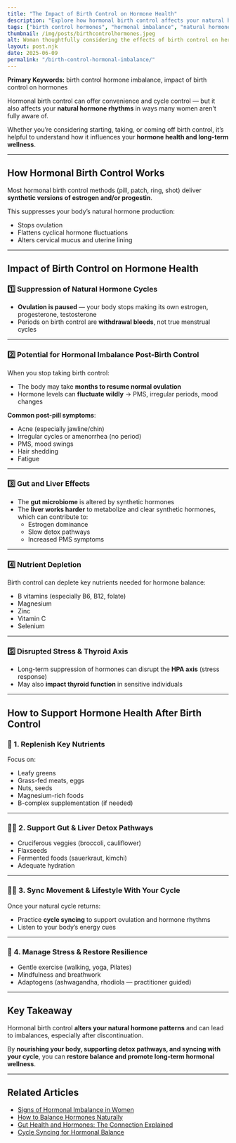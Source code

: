 ```yaml
---
title: "The Impact of Birth Control on Hormone Health"
description: "Explore how hormonal birth control affects your natural hormone balance, menstrual cycle, and long-term well-being. Learn what to expect when coming off birth control and how to support your body."
tags: ["birth control hormones", "hormonal imbalance", "natural hormone balance"]
thumbnail: /img/posts/birthcontrolhormones.jpeg
alt: Woman thoughtfully considering the effects of birth control on her hormone health
layout: post.njk
date: 2025-06-09
permalink: "/birth-control-hormonal-imbalance/"
---
```


**Primary Keywords:** birth control hormone imbalance, impact of birth control on hormones

Hormonal birth control can offer convenience and cycle control — but it also affects your **natural hormone rhythms** in ways many women aren't fully aware of.

Whether you’re considering starting, taking, or coming off birth control, it’s helpful to understand how it influences your **hormone health and long-term wellness**.

---

## How Hormonal Birth Control Works

Most hormonal birth control methods (pill, patch, ring, shot) deliver **synthetic versions of estrogen and/or progestin**.

This suppresses your body’s natural hormone production:
- Stops ovulation  
- Flattens cyclical hormone fluctuations  
- Alters cervical mucus and uterine lining  

---

## Impact of Birth Control on Hormone Health

### 1️⃣ Suppression of Natural Hormone Cycles

- **Ovulation is paused** — your body stops making its own estrogen, progesterone, testosterone  
- Periods on birth control are **withdrawal bleeds**, not true menstrual cycles  

---

### 2️⃣ Potential for Hormonal Imbalance Post-Birth Control

When you stop taking birth control:
- The body may take **months to resume normal ovulation**  
- Hormone levels can **fluctuate wildly** → PMS, irregular periods, mood changes  

**Common post-pill symptoms**:
- Acne (especially jawline/chin)  
- Irregular cycles or amenorrhea (no period)  
- PMS, mood swings  
- Hair shedding  
- Fatigue  

---

### 3️⃣ Gut and Liver Effects

- The **gut microbiome** is altered by synthetic hormones  
- The **liver works harder** to metabolize and clear synthetic hormones, which can contribute to:
  - Estrogen dominance  
  - Slow detox pathways  
  - Increased PMS symptoms  

---

### 4️⃣ Nutrient Depletion

Birth control can deplete key nutrients needed for hormone balance:
- B vitamins (especially B6, B12, folate)  
- Magnesium  
- Zinc  
- Vitamin C  
- Selenium  

---

### 5️⃣ Disrupted Stress & Thyroid Axis

- Long-term suppression of hormones can disrupt the **HPA axis** (stress response)  
- May also **impact thyroid function** in sensitive individuals  

---

## How to Support Hormone Health After Birth Control

### 🥗 1. Replenish Key Nutrients

Focus on:
- Leafy greens  
- Grass-fed meats, eggs  
- Nuts, seeds  
- Magnesium-rich foods  
- B-complex supplementation (if needed)  

---

### 🧘‍♀️ 2. Support Gut & Liver Detox Pathways

- Cruciferous veggies (broccoli, cauliflower)  
- Flaxseeds  
- Fermented foods (sauerkraut, kimchi)  
- Adequate hydration  

---

### 🏃‍♀️ 3. Sync Movement & Lifestyle With Your Cycle

Once your natural cycle returns:
- Practice **cycle syncing** to support ovulation and hormone rhythms  
- Listen to your body’s energy cues  

---

### 🌿 4. Manage Stress & Restore Resilience

- Gentle exercise (walking, yoga, Pilates)  
- Mindfulness and breathwork  
- Adaptogens (ashwagandha, rhodiola — practitioner guided)  

---

## Key Takeaway

Hormonal birth control **alters your natural hormone patterns** and can lead to imbalances, especially after discontinuation.

By **nourishing your body, supporting detox pathways, and syncing with your cycle**, you can **restore balance and promote long-term hormonal wellness**.

---

## Related Articles

- [Signs of Hormonal Imbalance in Women](/signs-of-hormonal-imbalance/)  
- [How to Balance Hormones Naturally](/how-to-balance-hormones/)  
- [Gut Health and Hormones: The Connection Explained](/gut-health-hormones/)  
- [Cycle Syncing for Hormonal Balance](/cycle-syncing-for-hormonal-balance/)  
